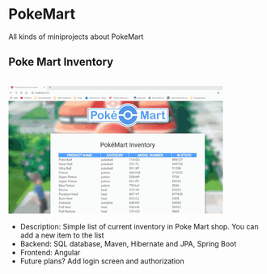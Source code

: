 # PokeMart
All kinds of miniprojects about PokeMart

<h2>Poke Mart Inventory</h2>
<br>
<img src="Pokemart-inventory/demoInventory.gif">
<ul>
  <li> Description: Simple list of current inventory in Poke Mart shop. You can add a new item to the list </li>
  <li> Backend: SQL database, Maven, Hibernate and JPA, Spring Boot </li>
  <li> Frontend: Angular </li>
  <li> Future plans? Add login screen and authorization </li>
</ul>
